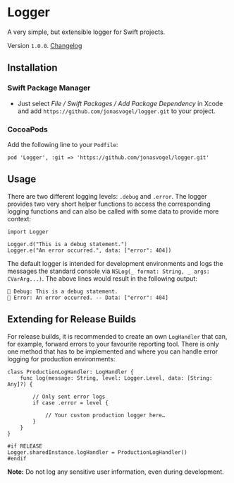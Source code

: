 # Logger

A very simple, but extensible logger for Swift projects.

Version `1.0.0`. [Changelog](./changelogs/CHANGELOG.md)

## Installation

### Swift Package Manager

- Just select _File / Swift Packages / Add Package Dependency_ in Xcode and add `https://github.com/jonasvogel/logger.git` to your project.

### CocoaPods

Add the following line to your `Podfile`:
```
pod 'Logger', :git => 'https://github.com/jonasvogel/logger.git'
```

## Usage

There are two different logging levels: `.debug` and `.error`. The logger provides two very short helper functions to access the corresponding logging functions and can also be called with some data to provide more context:

```
import Logger

Logger.d("This is a debug statement.")
Logger.e("An error occurred.", data: ["error": 404])
```
The default logger is intended for development environments and logs the messages the standard console via `NSLog(_ format: String, _ args: CVarArg...)`. The above lines would result in the following output:
```
🔵 Debug: This is a debug statement.
🛑 Error: An error occurred. -- Data: ["error": 404]
```

## Extending for Release Builds

For release builds, it is recommended to create an own `LogHandler` that can, for example, forward errors to your favourite reporting tool. There is only one method that has to be implemented and where you can handle error logging for production environments:
```
class ProductionLogHandler: LogHandler {
    func log(message: String, level: Logger.Level, data: [String: Any]?) {
        
        // Only sent error logs
        if case .error = level {
            
            // Your custom production logger here…
        }
    }
}

#if RELEASE
Logger.sharedInstance.logHandler = ProductionLogHandler()
#endif
```

**Note:** Do not log any sensitive user information, even during development.




